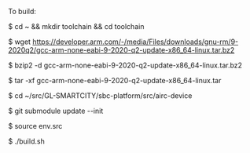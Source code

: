 To build:

$ cd ~ && mkdir toolchain && cd toolchain

$ wget https://developer.arm.com/-/media/Files/downloads/gnu-rm/9-2020q2/gcc-arm-none-eabi-9-2020-q2-update-x86_64-linux.tar.bz2

$ bzip2 -d gcc-arm-none-eabi-9-2020-q2-update-x86_64-linux.tar.bz2

$ tar -xf gcc-arm-none-eabi-9-2020-q2-update-x86_64-linux.tar

$ cd  ~/src/GL-SMARTCITY/sbc-platform/src/airc-device

$ git submodule update --init

$ source env.src

$ ./build.sh